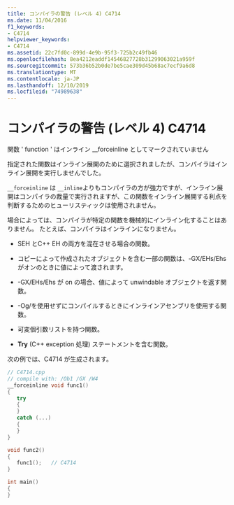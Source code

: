 ```yaml
---
title: コンパイラの警告 (レベル 4) C4714
ms.date: 11/04/2016
f1_keywords:
- C4714
helpviewer_keywords:
- C4714
ms.assetid: 22c7fd0c-899d-4e9b-95f3-725b2c49fb46
ms.openlocfilehash: 8ea4212eaddf14546827728b31299063021a959f
ms.sourcegitcommit: 573b36b52b0de7be5cae309d45b68ac7ecf9a6d8
ms.translationtype: MT
ms.contentlocale: ja-JP
ms.lasthandoff: 12/10/2019
ms.locfileid: "74989638"
---
```

# <a name="compiler-warning-level-4-c4714"></a>コンパイラの警告 (レベル 4) C4714

関数 ' function ' はインライン __forceinline としてマークされていません

指定された関数はインライン展開のために選択されましたが、コンパイラはインライン展開を実行しませんでした。

`__forceinline` は `__inline`よりもコンパイラの方が強力ですが、インライン展開はコンパイラの裁量で実行されますが、この関数をインライン展開する利点を判断するためのヒューリスティックは使用されません。

場合によっては、コンパイラが特定の関数を機械的にインライン化することはありません。 たとえば、コンパイラはインラインになりません。

- SEH とC++ EH の両方を混在させる場合の関数。

- コピーによって作成されたオブジェクトを含む一部の関数は、-GX/EHs/Ehs がオンのときに値によって渡されます。

- -GX/EHs/Ehs が on の場合、値によって unwindable オブジェクトを返す関数。

- -Og/を使用せずにコンパイルするときにインラインアセンブリを使用する関数。

- 可変個引数リストを持つ関数。

- **Try** (C++ exception 処理) ステートメントを含む関数。

次の例では、C4714 が生成されます。

```cpp
// C4714.cpp
// compile with: /Ob1 /GX /W4
__forceinline void func1()
{
   try
   {
   }
   catch (...)
   {
   }
}

void func2()
{
   func1();   // C4714
}

int main()
{
}
```

